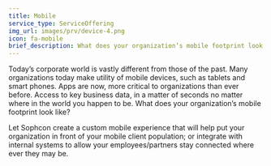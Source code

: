 ```yaml
---
title: Mobile
service_type: ServiceOffering
img_url: images/prv/device-4.png
icon: fa-mobile
brief_description: What does your organization’s mobile footprint look like? Let Sophcon create a custom mobile experience that will help put your organization in front of your mobile client population; or integrate with internal systems to allow your employees/partners stay connected where ever they may be. 
---
```


Today’s corporate world is vastly different from those of the past. Many organizations today make utility of mobile devices, such as tablets and smart phones.​ Apps are now, more critical to organizations than ever before. Access to key business data, in a matter of seconds no matter where in the world you happen to be.​ What does your organization’s mobile footprint look like?

Let Sophcon create a custom mobile experience that will help put your organization in front of your mobile client population; or integrate with internal systems to allow your employees/partners stay connected where ever they may be.
